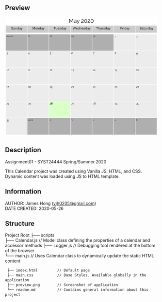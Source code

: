 ## Preview
![alt text](https://github.com/jamesyjh/calendar/blob/master/preview.png?raw=true)<br />

## Description

Assignment01 - SYST24444 Spring/Summer 2020

This Calendar project was created using Vanilla JS, HTML, and CSS.<br />
Dynamic content was loaded using JS to HTML template.

## Information
AUTHOR: James Hong (yjh0205@gmail.com)<br />
DATE CREATED: 2020-05-26


## Structure
 Project Root
     ├── scripts             
         ├── Calendar.js    // Model class defining the properties of a calendar and accessor methods
         ├── Logger.js      // Debugging tool rendered at the bottom of the browser  
         └── main.js        // Uses Calendar class to dynamically update the static HTML content
      
     ├── index.html         // Default page
     ├── main.css           // Base Styles. Available globally in the application
     ├── preview.png        // Screenshot of application 
     └── readme.md          // Contains general information about this project





